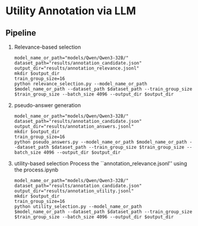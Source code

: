 # Utility Annotation via LLM 
## Pipeline
1. Relevance-based selection
   
   ```
   model_name_or_path="models/Qwen/Qwen3-32B/"
   dataset_path="results/annotation_candidate.json"
   output_dir="results/annotation_relevance.jsonl"
   mkdir $output_dir
   train_group_size=16
   python relevance_selection.py --model_name_or_path $model_name_or_path --dataset_path $dataset_path --train_group_size $train_group_size --batch_size 4096 --output_dir $output_dir
   ``` 


3. pseudo-answer generation
   
   ```
   model_name_or_path="models/Qwen/Qwen3-32B/"
   dataset_path="results/annotation_candidate.json"
   output_dir="results/annotation_answers.jsonl"
   mkdir $output_dir
   train_group_size=16
   python pseudo_answers.py --model_name_or_path $model_name_or_path --dataset_path $dataset_path --train_group_size $train_group_size --batch_size 4096 --output_dir $output_dir
   ```
   
   
5. utility-based selection
   Process the ``annotation_relevance.jsonl'' using the process.ipynb
   ```
   model_name_or_path="models/Qwen/Qwen3-32B/"
   dataset_path="results/annotation_candidate.json"
   output_dir="results/annotation_utility.jsonl"
   mkdir $output_dir
   train_group_size=16
   python utility_selection.py --model_name_or_path $model_name_or_path --dataset_path $dataset_path --train_group_size $train_group_size --batch_size 4096 --output_dir $output_dir
   ```

